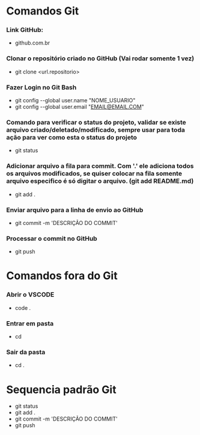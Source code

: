 # Comandos Git

### Link GitHub:
- github.com.br

### Clonar o repositório criado no GitHub (Vai rodar somente 1 vez)
- git clone <url.repositorio>

### Fazer Login no Git Bash
- git config --global user.name "NOME_USUARIO"
- git config --global user.email "EMAIL@EMAIL.COM"

### Comando para verificar o status do projeto, validar se existe arquivo criado/deletado/modificado, sempre usar para toda ação para ver como esta o status do projeto
- git status

### Adicionar arquivo a fila para commit. Com '.' ele adiciona todos os arquivos modificados, se quiser colocar na fila somente arquivo especifico é só digitar o arquivo. (git add README.md)
- git add . 

### Enviar arquivo para a linha de envio ao GitHub
- git commit -m 'DESCRIÇÃO DO COMMIT'

### Processar o commit no GitHub
- git push

# Comandos fora do Git

### Abrir o VSCODE
- code . 

### Entrar em pasta
- cd <nome-pasta>

### Sair da pasta
- cd .

# Sequencia padrão Git
- git status
- git add .
- git commit -m 'DESCRIÇÃO DO COMMIT'
- git push